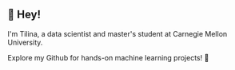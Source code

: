 ## 👋 Hey! 

I'm Tilina, a data scientist and master's student at Carnegie Mellon University. 

Explore my Github for hands-on machine learning projects! 🚀
